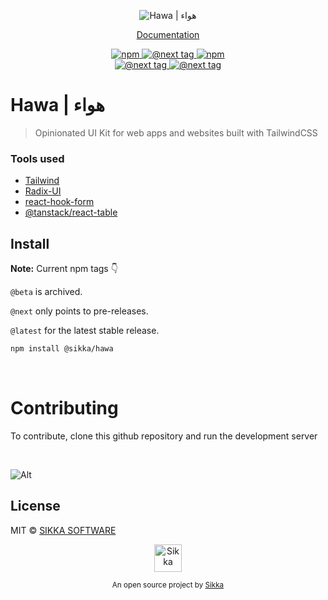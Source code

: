 <p align="center">
    <img src="https://res.cloudinary.com/dt8onsdfl/image/upload/v1694478376/hawa-logo-white-bg.jpg" alt="Hawa | هواء" />
</p>

<p align="center">
  <a href="https://hawa.style/docs">Documentation</a>
  <!-- <a href="https://hawa.style/changelog">Changelog</a> | -->
  <!-- <a href="https://hawa.style/roadmap">Roadmap</a> -->
</p>

<p align="center">
  <a href="https://www.npmjs.com/package/@sikka/hawa">
    <img src="https://img.shields.io/npm/v/@sikka/hawa.svg?style=flat&colorA=000000&colorB=1082c3" alt="npm"/>
  </a>
  <!-- <a href="https://www.npmjs.com/package/@sikka/hawa">
    <img src="https://img.shields.io/npm/v/@sikka/hawa/beta.svg?style=flat&colorA=000000&colorB=ea7637" alt="@beta tag"/>
  </a> -->
  <a href="https://www.npmjs.com/package/@sikka/hawa">
    <img src="https://img.shields.io/npm/v/@sikka/hawa/next.svg?style=flat&colorA=000000&colorB=ea7637" alt="@next tag"/>
  </a>
  <a href="https://www.npmjs.com/package/@sikka/hawa">
    <img src="https://img.shields.io/npm/dt/@sikka/hawa.svg?style=flat&colorA=000000&colorB=000000" alt="npm"/>
  </a>
  <br />
  <a href="https://github.com/sikka-software/Hawa/actions/workflows/hawa-main.yml">
    <img src="https://github.com/sikka-software/Hawa/actions/workflows/hawa-main.yml/badge.svg" alt="@next tag"/>
  </a>
  <a href="https://github.com/sikka-software/Hawa/actions/workflows/hawa-beta.yml">
    <img src="https://github.com/sikka-software/Hawa/actions/workflows/hawa-beta.yml/badge.svg" alt="@next tag"/>
  </a>
</p>

# Hawa | هواء

<!-- [![NPM](https://img.shields.io/npm/v/@sikka/hawa.svg?style=flat&colorA=000000&colorB=1082c3)](https://www.npmjs.com/package/@sikka/hawa) -->

<!-- [![NPM@beta](https://img.shields.io/npm/v/@sikka/hawa/beta.svg?style=flat&colorA=000000&colorB=ea7637)](https://www.npmjs.com/package/@sikka/hawa) -->
<!--
[![Hawa CI - @latest](https://github.com/sikka-software/Hawa/actions/workflows/hawa-main.yml/badge.svg)](https://github.com/sikka-software/Hawa/actions/workflows/hawa-main.yml)
[![Hawa CI - @beta](https://github.com/sikka-software/Hawa/actions/workflows/hawa-beta.yml/badge.svg)](https://github.com/sikka-software/Hawa/actions/workflows/hawa-beta.yml) -->

<!-- [![NPM](https://img.shields.io/npm/dt/@sikka/hawa.svg?style=flat&colorA=000000&colorB=000000)](https://www.npmjs.com/package/@sikka/hawa) -->

> Opinionated UI Kit for web apps and websites built with TailwindCSS

### Tools used

- [Tailwind](https://tailwindcss.com/)
- [Radix-UI](https://www.radix-ui.com/)
- [react-hook-form](https://react-hook-form.com/)
- [@tanstack/react-table](https://tanstack.com/table/v8)

## Install

**Note:** Current npm tags 👇 

`@beta` is archived. 

`@next` only points to pre-releases.

`@latest` for the latest stable release.

```bash
npm install @sikka/hawa
```

</br>

# Contributing

To contribute, clone this github repository and run the development server

</br>

![Alt](https://repobeats.axiom.co/api/embed/0aa365b7bd1591de135582699d523de7b262eecb.svg "Repobeats analytics image")

## License

MIT © [SIKKA SOFTWARE](https://sikka.sa)

<!--start: logo-->
<p align="center">
  <a href="https://sikka.io">
    <img width="44" alt="Sikka" src="https://i.postimg.cc/8cK4tnKQ/sikka-symbol-black.png">
  </a>
</p>
<p align="center">
  <sub>An open source project by <a href="https://sikka.io">Sikka</a></sub>
</p>
<!--end: logo-->
